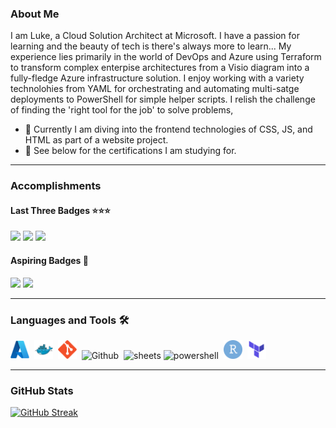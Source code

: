 ### About Me

I am Luke, a Cloud Solution Architect at Microsoft. I have a passion for learning and the beauty of tech is there's always more to learn... My experience lies primarily in the world of DevOps and Azure using Terraform to transform complex enterpise architectures from a Visio diagram into a fully-fledge Azure infrastructure solution. I enjoy working with a variety technolohies from YAML for orchestrating and automating multi-satge deployments to PowerShell for simple helper scripts. I relish the challenge of finding the 'right tool for the job' to solve problems,

- 🔭 Currently I am diving into the frontend technologies of CSS, JS, and HTML as part of a website project. 
- 🌱 See below for the certifications I am studying for. 
---
### Accomplishments 
#### Last Three Badges ⭐⭐⭐
<a href="https://www.credly.com/badges/f99a14a4-2a4e-43cf-8df4-da464ca2b07f"><img src= "https://images.credly.com/size/340x340/images/987adb7e-49be-4e24-b67e-55986bd3fe66/azure-solutions-architect-expert-600x600.png" wdith="200" height="200"><a/>
<a href="https://www.credly.com/badges/8aacd622-3e16-46e6-96c4-fed7e9992dc1"><img src= "https://images.credly.com/size/340x340/images/336eebfc-0ac3-4553-9a67-b402f491f185/azure-administrator-associate-600x600.png" wdith="200" height="200"><a/>
<a href="https://www.credly.com/badges/52262e3c-443b-456a-af8d-100d81cda97e"><img src= "https://images.credly.com/size/340x340/images/c3a2e51d-7984-48cc-a4cb-88d4e8487037/azure-network-engineer-associate-600x600.png" wdith="200" height="200"><a/>
#### Aspiring Badges 📖
<img src= "https://images.credly.com/size/340x340/images/683783d8-eaac-4c37-a14d-11bd8a36321d/ccna_600.png" wdith="200" height="200"> <img src= "https://images.credly.com/size/340x340/images/f28f1d88-428a-47f6-95b5-7da1dd6c1000/KCNA_badge.png" wdith="200" height="200"> 
  
---
  
### Languages and Tools :hammer_and_wrench: 
<div>
  <img src="https://github.com/devicons/devicon/blob/master/icons/azure/azure-original.svg" title="Azure" alt="Azure" width="30" height="30"/>&nbsp;
  <img src="https://github.com/devicons/devicon/blob/master/icons/docker/docker-original.svg" title="Docker" alt="Docker" width="30" height="30"/>&nbsp;
  <img src="https://github.com/devicons/devicon/blob/master/icons/git/git-original.svg" title="Git" alt="Git" width="30" height="30"/>&nbsp;
  <img src="https://img.icons8.com/ios-filled/50/000000/github.png" title="Github" alt="Github" width="35" height="35"/>&nbsp;
  <img src="https://img.icons8.com/color/48/null/google-sheets.png" title="sheets" alt="sheets" width="40" height="40"//>
  <img src="https://img.icons8.com/color/48/null/powershell.png" title="powershell" alt="powershell" width="30" height="30"/>&nbsp;
  <img src="https://github.com/devicons/devicon/blob/master/icons/rstudio/rstudio-original.svg" title="RStudio" alt="RStudio" width="30" height="30"/>&nbsp;
  <img src="https://github.com/devicons/devicon/blob/master/icons/terraform/terraform-original.svg" title="Terraform" alt="Terraform" width="30" height="30"/>&nbsp;

---
### GitHub Stats
<!-- [![Luke Taylor GitHub stats](https://github-readme-stats.vercel.app/api?username=luke-taylor&show_icons=true)](https://github.com/anuraghazra/github-readme-stats) -->

[![GitHub Streak](http://github-readme-streak-stats.herokuapp.com?user=luke-taylor&theme=cobalt)](https://git.io/streak-stats)

<!-- [![Top Langs](https://github-readme-stats.vercel.app/api/top-langs/?username=luke-taylor&layout=compact)](https://github.com/anuraghazra/github-readme-stats) -->
